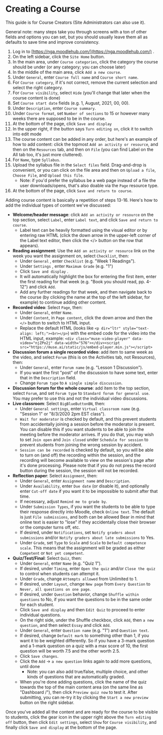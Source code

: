 # Creating a Course

This guide is for Course Creators \(Site Administrators can also use it\).

General note: many steps take you through screens with a ton of other fields and options you can set, but you should usually leave them all as defaults to save time and improve consistency.

1. Log in to [https://nga.moodlehub.com/](https://nga.moodlehub.com/) .
2. On the left sidebar, click the `Site Home` button.
3. In the main area, under `Course categories`, click the category the course should be under \(or any category; you can choose later\)
4. In the middle of the main area, click `Add a new course`.
5. Under `General`, enter `Course full name` and `Course short name`.
6. For `Course category`, if it's not correct, remove the current selection and select the right category.
7. For `Course visibility`, select `Hide` \(you'll change that later when the course content is done\)
8. Set `Course start date` fields \(e.g. 1, August, 2021, 00, 00\).
9. Under `Description`, enter `Course summary`.
10. Under `Course format`, set `Number of sections` to 15 or however many weeks there are supposed to be in the course.
11. At the bottom of the page, click `Save and display`
12. In the upper right, if the button says `Turn editing on`, click it to switch into edit mode
13. The course content can be added in any order, but here's an example of how to add content: click the topmost `Add an activity or resource`, and then on the `Resources` tab, and then on `File` \(you can find Label on the All tab too, it's just more cluttered\).
14. For `Name`, type `Syllabus`.
15. Upload the syllabus file in the `Select files` field. Drag-and-drop is convenient, or you can click on the file area and then on `Upload a file`, `Choose File`, and `Upload this file`.
    * Note: if you'd prefer the syllabus be a web page instead of a file the user downloads/opens, that's also doable via the `Page` resource type.
16. At the bottom of the page, click `Save and return to course`.

Adding course content is basically a repetition of steps 13-16. Here's how to add the individual types of content we've discussed:

* **Welcome/header message**: click `Add an activity or resource` on the top section, select `Label`, enter `Label text`, and click `Save and return to course`.
  * Label text can be heavily formatted using the visual editor or by entering raw HTML \(click the down arrow in the upper-left corner of the Label text editor, then click the &lt;/&gt; button on the row that appears\).
* **Reading assignment**: Use the `Add an activity or resource` link on the week you want the assignment on, select `Checklist`, then:
  * Under `General` , enter `Checklist` \(e.g. "Week 1 Readings"\).
  * Under `Settings` , enter `Maximum Grade` \(e.g. "1"\)
  * Click `Save and display` .
  * It will automatically highlight the box for entering the first item, enter the first reading for that week \(e.g. "Book you should read, pp. 4-12"\) and click `Add`.
  * Add any further readings for that week, and then navigate back to the course \(by clicking the name at the top of the left sidebar, for example\) to continue adding other content.
* **Recorded video**: Select `Page`, then:
  * Under `General`, enter `Name`.
  * Under `Content`, in `Page content`, click the down arrow and then the `</>` button to switch to HTML input.
  * Replace the default HTML \(looks like `<p dir="ltr" style="text-align: left;"><br></p>`\) with the embed code for the video into the HTML input, example: `<div class="muse-video-player" data-video="njZPo2j" data-width="576"></div><script src="https://muse.ai/static/js/embed-player.min.js"></script>`
* **Discussion forum a single recorded video**: add item to same week as the video, and select `Forum` \(this is on the Activities tab, not Resources\), then:
  * Under `General`, enter `Forum name` \(e.g. "Lesson 1 Discussion"\).
  * If you want the first "post" of the discussion to have some text, enter that in the `Description` field.
  * Change `Forum type` to `A single simple discussion`.
* **Discussion forum for the whole course**: add item to the top section, select `Forum`, and set `Forum type` to `Standard forum for general use`. You may prefer to use this and not the individual video discussions.
* **Live classroom**: Select `BigBlueButtonBN`, then:
  * Under `General settings`, enter `Virtual classroom name` \(e.g. "Session 1" or "8/3/2020 2pm EST class"\).
  * `Wait for moderator` is checked by default, and this prevent students from accidentally joining a session before the moderator is present. You can disable this if you want students to be able to join the meeting before the moderator arrives. If you do that, you may wish to set `Join open` and `Join closed` under `Schedule for session` to prevent students from joining the wrong session by accident.
  * `Session can be recorded` is checked by default, so you will be able to turn on \(and off\) the recording within the session, and the recording will become available to view on the session's page after it's done processing. Please note that if you do not press the record button during the session, the session will not be recorded.
* **Reflection paper**: Select `Assignment`, then:
  * Under `General`, enter `Assignment name` and `Description`.
  * Under `Availability`, enter `Due date` \(or disable it\), and optionally enter `Cut-off date` if you want it to be impossible to submit after that time.
  * If necessary, adjust `Remind me to grade by`.
  * Under `Submission Types`, if you want the students to be able to type their response directly into Moodle, check `Online text`. The default is just `File submissions`, and both can be allowed Bear in mind that online text is easier to "lose" if they accidentally close their browser or the computer turns off, etc.
  * If desired, under `Notifications`, set `Notify graders about submissions` and/or `Notify graders about late submissions` to Yes.
  * Under `Grade`, set `Type` to `Scale` and `Scale` to `Default competence scale`. This means that the assignment will be graded as either `Competent` or `Not yet competent`.
* **Quiz/Test/Final**: Select `Quiz`, then:
  * Under `General`, enter `Name` \(e.g. "Quiz 1"\).
  * If desired, under `Timing`, enter `Open the quiz` and/or `Close the quiz` to control when students can attempt it.
  * Under `Grade`, change `Attempts allowed` from Unlimited to 1.
  * If desired, under `Layout`, change `New page` from `Every Question` to `Never, all questions on one page`.
  * If desired, under `Question` behavior, change `Shuffle within questions` to No, if you want the questions to be in the same order for each student.
  * Click `Save and display` and then `Edit Quiz` to proceed to enter individual questions.
  * On the right side, under the Shuffle checkbox, click `Add`, then `a new question`, and then select `Essay` and click `Add`.
  * Under `General`, enter `Question name` \(e.g. "1"\) and `Question text`.
  * If desired, change `Default mark` to something other than 1, if you want it to be weighted differently. So if you have a 3-mark question and a 1-mark question on a quiz with a max score of 10, the first question will be worth 7.5 and the other worth 2.5.
  * Click `Save changes`.
  * Click the `Add` -&gt; `a new question` links again to add more questions, until done  
    * Note: you can also add true/false, multiple choice, and other kinds of questions that are automatically graded.
  * When you're done adding questions, click the name of the quiz towards the top of the main content area \(on the same line as "Dashboard /"\), then click `Preview quiz now` to test it. After submitting, you can re-try it by clicking the `Start a new preview` button on the right sidebar.

Once you've added all the content and are ready for the course to be visible to students, click the gear icon in the upper right above the `Turn editing off` button, then click `Edit settings`, select `Show` for `Course visibility`, and finally click `Save and display` at the bottom of the page.

